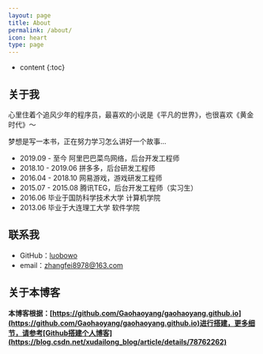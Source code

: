 ```yaml
---
layout: page
title: About
permalink: /about/
icon: heart
type: page
---
```


* content
{:toc}

## 关于我

心里住着个追风少年的程序员，最喜欢的小说是《平凡的世界》，也很喜欢《黄金时代》～

梦想是写一本书，正在努力学习怎么讲好一个故事...

* 2019.09 - 至今 阿里巴巴菜鸟网络，后台开发工程师
* 2018.10 - 2019.06 拼多多，后台研发工程师
* 2016.04 - 2018.10 网易游戏，游戏研发工程师
* 2015.07 - 2015.08 腾讯TEG，后台开发工程师（实习生）
* 2016.06 毕业于国防科学技术大学 计算机学院
* 2013.06 毕业于大连理工大学 软件学院

## 联系我

* GitHub：[luobowo](https://github.com/luobowo)
* email：zhangfei8978@163.com

## 关于本博客

**本博客根据：[https://github.com/Gaohaoyang/gaohaoyang.github.io](https://github.com/Gaohaoyang/gaohaoyang.github.io)进行搭建，更多细节，请参考[Github搭建个人博客](https://blog.csdn.net/xudailong_blog/article/details/78762262)**





